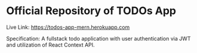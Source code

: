 # Official Repository of TODOs App

Live Link: https://todos-app-mern.herokuapp.com

Specification: A fullstack todo application with user authentication via JWT and utilization of React Context API.
